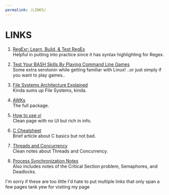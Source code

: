 ```yaml
---
permalink: /LINKS/
---
```


# LINKS

1. [RegExr: Learn, Build, & Test RegEx](https://regexr.com/)<br>
Helpful in putting into practice since it has syntax highlighting for Regex.

2. [Test Your BASH Skills By Playing Command Line Games](https://ostechnix.com/test-your-bash-skills-by-playing-command-line-games/)<br>
Some extra serotonin while getting familiar with Linux! ..or just simply if you want to play games..

3. [File Systems Architecture Explained](https://www.freecodecamp.org/news/file-systems-architecture-explained/)<br>
Kinda sums up File Systems, kinda.

4. [AWKs](https://www.gnu.org/software/gawk/manual/gawk.html)<br>
The full package.

5. [How to use vi](https://staff.washington.edu/rells/R110/help_vi.html)<br>
Clean page with no UI but rich in info.

6. [C Cheatsheet](https://developerinsider.co/c-programming-language-cheat-sheet/)<br>
Brief article about C basics but not bad.

7. [Threads and Concurrency](https://applied-programming.github.io/Operating-Systems-Notes/3-Threads-and-Concurrency/)<br>
Clean notes about Threads and Concurrency.

8. [Process Synchronization Notes](http://www2.cs.uregina.ca/~hamilton/courses/330/notes/synchro/synchro.html)<br>
Also includes notes of the Critical Section problem, Semaphores, and Deadlocks.

I'm sorry if these are too little I'd hate to put multiple links that only span a few pages tank yew for visiting my page